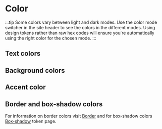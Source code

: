<script setup>
import { computed, ref, onMounted } from 'vue';
import { useData } from 'vitepress';
import CdxDocsTokensTable from '../../src/components/tokens/TokensTable.vue';
import defaultModeTokens from '@wikimedia/codex-design-tokens/theme-wikimedia-ui.json';
import darkModeTokens from '@wikimedia/codex-design-tokens/theme-wikimedia-ui-mode-dark.json';

const { isDark } = useData();

const isMounted = ref( false );
onMounted( () => { isMounted.value = true; } );

// We have to update this on mount to force the server-rendered HTML, which includes inlined styles
// for the color demo circles' background-colors, to update.
const tokens = computed( () => isMounted.value && isDark.value ? darkModeTokens : defaultModeTokens );
</script>

# Color

:::tip
Some colors vary between light and dark modes. Use the color mode switcher in the site header to see
the colors in the different modes. Using design tokens rather than raw hex codes will ensure you're
automatically using the right color for the chosen mode.
:::

## Text colors

<cdx-docs-tokens-table
	:tokens="tokens.color"
	token-demo="CdxDocsTokenDemo"
	token-category="color"
	css-property="background-color"
/>

## Background colors

<cdx-docs-tokens-table
	:tokens="tokens['background-color']"
	token-demo="CdxDocsTokenDemo"
	token-category="color"
	css-property="background-color"
/>

## Accent color

<cdx-docs-tokens-table
	:tokens="tokens['accent-color']"
	token-demo="CdxDocsTokenDemo"
	token-category="color"
	css-property="background-color"
/>

## Border and box-shadow colors

For information on border colors visit
[Border](/design-tokens/border) and for box-shadow colors [Box-shadow](/design-tokens/box-shadow)
token page.
